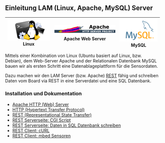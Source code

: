 Einleitung LAM (Linux, Apache, MySQL) Server
--------------------------------------------

| ![](../images/Linux.png) Linux | ![](../images/Apache.png) Apache Web Server | ![](../images/MySQL.png) MySQL |
| --- | --- | --- |

Mittels einer Kombination von Linux (Ubuntu basiert auf Linux, bzw. Debian), dem Web-Server Apache und der Relationalen Datenbank MySQL bauen wir als ersten Schritt eine Datenablageplattform für die Sensordaten.

Dazu machen wir den LAM Server (bzw. Apache) [REST](http://de.wikipedia.org/wiki/Representational_State_Transfer) fähig und schreiben Daten vom Board via REST in eine Serverdatei und eine SQL Datenbank.

### Installation und Dokumentation

* [Apache HTTP (Web) Server](02-Apache.md)
* [HTTP (Hypertext Transfer Protocol)](03-HTTP.md)
* [REST (Representational State Transfer)](04-REST.md)
* [REST Serverseite: CGI Script](05-CGIScript.md)
* [REST Serverseite: Daten in SQL Datenbank schreiben](31-Database.md)
* [REST Client: cURL](32-cURL.md)
* [REST Client: mbed Sensoren]()